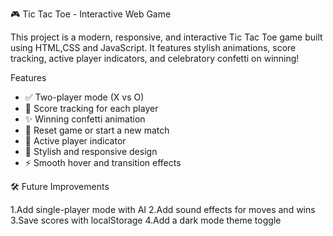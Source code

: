 🎮 Tic Tac Toe - Interactive Web Game

This project is a modern, responsive, and interactive Tic Tac Toe game built using HTML,CSS and JavaScript. It features stylish animations, score tracking, active player indicators, and celebratory confetti on winning!

Features

- ✅ Two-player mode (X vs O)
- 💯 Score tracking for each player
- ✨ Winning confetti animation
- 🔁 Reset game or start a new match
- 🎯 Active player indicator
- 🎨 Stylish and responsive design
- ⚡ Smooth hover and transition effects

🛠️ Future Improvements

1.Add single-player mode with AI
2.Add sound effects for moves and wins
3.Save scores with localStorage
4.Add a dark mode theme toggle
